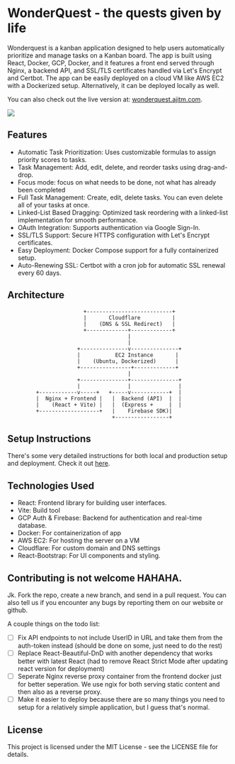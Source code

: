 # WonderQuest - the quests given by life
Wonderquest is a kanban application designed to help users automatically prioritize and manage tasks on a Kanban board. The app is built using React, Docker, GCP, Docker, and it features a front end served through Nginx, a backend API, and SSL/TLS certificates handled via Let's Encrypt and Certbot. The app can be easily deployed on a cloud VM like AWS EC2 with a Dockerized setup. Alternatively, it can be deployed locally as well. 

You can also check out the live version at: [wonderquest.ajitm.com](https://wonderquest.ajitm.com). 

![](./src/assets/demo/demoLight.gif)

## Features

* Automatic Task Prioritization: Uses customizable formulas to assign priority scores to tasks.
* Task Management: Add, edit, delete, and reorder tasks using drag-and-drop.
* Focus mode: focus on what needs to be done, not what has already been completed
* Full Task Management: Create, edit, delete tasks. You can even delete all of your tasks at once.
* Linked-List Based Dragging: Optimized task reordering with a linked-list implementation for smooth performance.
* OAuth Integration: Supports authentication via Google Sign-In.
* SSL/TLS Support: Secure HTTPS configuration with Let's Encrypt certificates.
* Easy Deployment: Docker Compose support for a fully containerized setup.
* Auto-Renewing SSL: Certbot with a cron job for automatic SSL renewal every 60 days.

## Architecture
                            +---------------------------+
                            |       Cloudflare          |
                            |    (DNS & SSL Redirect)   |
                            +-------------+-------------+
                                          |
                                          |
                          +---------------v---------------+
                          |           EC2 Instance       |
                          |    (Ubuntu, Dockerized)      |
                          +----------------+-------------+
                                          |
                          +---------------+---------------+
                          |               |               |
             +------------v-----+   +-----v------------+  |
             |  Nginx + Frontend |   |  Backend (API)  |  |
             |    (React + Vite) |   |  (Express +     |  |
             +-------------------+   |    Firebase SDK)|
                                     +-----------------+

## Setup Instructions
There's some very detailed instructions for both local and production setup and deployment. Check it out [here](/documentation/Setup%20Guide.md).

## Technologies Used

* React: Frontend library for building user interfaces.
* Vite: Build tool
* GCP Auth & Firebase: Backend for authentication and real-time database.
* Docker: For containerization of app
* AWS EC2: For hosting the server on a VM
* Cloudflare: For custom domain and DNS settings
* React-Bootstrap: For UI components and styling.

## Contributing is not welcome HAHAHA. 
Jk. Fork the repo, create a new branch, and send in a pull request. You can also tell us if you encounter any bugs by reporting them on our website or github.

A couple things on the todo list:
- [ ] Fix API endpoints to not include UserID in URL and take them from the auth-token instead (should be done on some, just need to do the rest)
- [ ] Replace React-Beautiful-DnD with another dependency that works better with latest React (had to remove React Strict Mode after updating react version for deployment)
- [ ] Seperate Nginx reverse proxy container from the frontend docker just for better seperation. We use ngix for both serving static content and then also as a reverse proxy.
- [ ] Make it easier to deploy because there are so many things you need to setup for a relatively simple application, but I guess that's normal.

## License

This project is licensed under the MIT License - see the LICENSE file for details.

